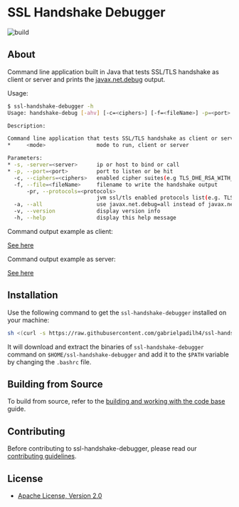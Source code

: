 # SSL Handshake Debugger

![build](https://github.com/gabrielpadilh4/ssl-handshake-debugger/actions/workflows/maven.yml/badge.svg)

## About

Command line application built in Java that tests SSL/TLS handshake as client or server and prints the [javax.net.debug](https://docs.oracle.com/javase/8/docs/technotes/guides/security/jsse/ReadDebug.html) output.

Usage:
```sh
$ ssl-handshake-debugger -h
Usage: handshake-debug [-ahv] [-c=<ciphers>] [-f=<fileName>] -p=<port> [-pr=<protocols>] -s=<server> <mode>

Description:

Command line application that tests SSL/TLS handshake as client or server and prints the javax.net.debug output.
*     <mode>                mode to run, client or server

Parameters:
* -s, -server=<server>      ip or host to bind or call
* -p, --port=<port>         port to listen or be hit
  -c, --ciphers=<ciphers>   enabled cipher suites(e.g TLS_DHE_RSA_WITH_AES_256_GCM_SHA384, TLS_ECDHE_RSA_WITH_AES_256_GCM_SHA384)
  -f, --file=<fileName>     filename to write the handshake output
      -pr, --protocols=<protocols>
                            jvm ssl/tls enabled protocols list(e.g. TLSv1.2, TLSv1.3)
  -a, --all                 use javax.net.debug=all instead of javax.net.debug=ssl:handshake:verbose
  -v, --version             display version info
  -h, --help                display this help message
```

Command output example as client:

[See here](https://gist.github.com/gabrielpadilh4/bb53c94cdf578190a77b73cc6c323875)

Command output example as server:

[See here](https://gist.github.com/gabrielpadilh4/5468e38a2cbd11cc7d45d19c8d4b2589)

## Installation

Use the following command to get the `ssl-handshake-debugger` installed on your machine:
```sh
sh <(curl -s https://raw.githubusercontent.com/gabrielpadilh4/ssl-handshake-debugger/main/install.sh)
```

It will download and extract the binaries of `ssl-handshake-debugger` command on `$HOME/ssl-handshake-debugger` and add it to the `$PATH` variable by changing the `.bashrc` file.

## Building from Source

To build from source, refer to the [building and working with the code base](docs/building.md) guide.

## Contributing

Before contributing to ssl-handshake-debugger, please read our [contributing guidelines](CONTRIBUTING.md).

## License

* [Apache License, Version 2.0](https://www.apache.org/licenses/LICENSE-2.0)
